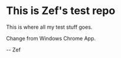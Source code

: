 This is Zef's test repo
=======================
This is where all my test stuff goes.

Change from Windows Chrome App.

-- Zef
